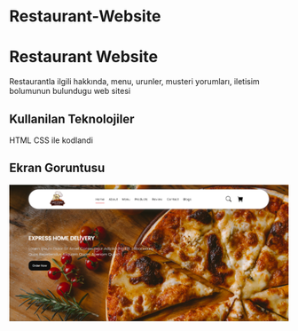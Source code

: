 # Restaurant-Website
<h1> Restaurant Website </h1>
 
 Restaurantla ilgili hakkında, menu, urunler, musteri yorumları, iletisim bolumunun bulundugu web sitesi
 
 <h2> Kullanilan Teknolojiler </h2>
 
 HTML CSS ile kodlandi
 
 <h2> Ekran Goruntusu </h2>

 ![](Screenshot_1.png)
